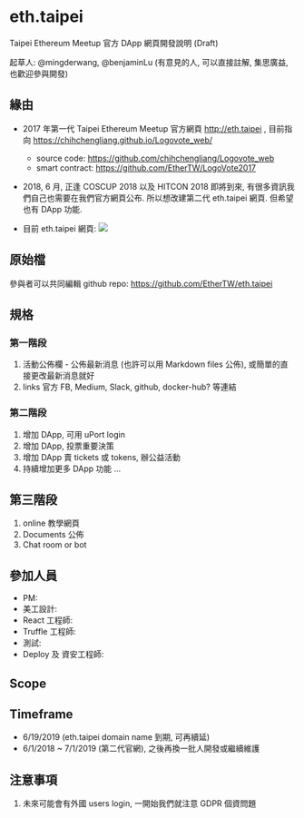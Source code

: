 # eth.taipei
Taipei Ethereum Meetup 官方 DApp 網頁開發說明 (Draft)

起草人: @mingderwang, @benjaminLu
(有意見的人, 可以直接註解, 集思廣益, 也歡迎參與開發)

## 緣由
- 2017 年第一代 Taipei Ethereum Meetup 官方網頁 http://eth.taipei , 目前指向 https://chihchengliang.github.io/Logovote_web/
  - source code: https://github.com/chihchengliang/Logovote_web
  - smart contract: https://github.com/EtherTW/LogoVote2017

- 2018, 6 月, 正逢 COSCUP 2018 以及 HITCON 2018 即將到來, 有很多資訊我們自己也需要在我們官方網頁公布. 所以想改建第二代 eth.taipei 網頁. 但希望也有 DApp 功能.

- 目前 eth.taipei 網頁:
![](https://d2mxuefqeaa7sj.cloudfront.net/s_72AC820642B2C438F435E454206A65A5DEDEB9627652E7FB0F6F3F19910DB86E_1527956665038_Screen+Shot+2018-06-03+at+12.24.07+AM.png)

## 原始檔
參與者可以共同編輯
github repo: https://github.com/EtherTW/eth.taipei

## 規格

### 第一階段
1. 活動公佈欄 - 公佈最新消息 (也許可以用 Markdown files 公佈), 或簡單的直接更改最新消息就好
2. links 官方 FB, Medium, Slack, github, docker-hub? 等連結

### 第二階段
1. 增加 DApp, 可用 uPort login
2. 增加 DApp, 投票重要決策
3. 增加 DApp 賣 tickets 或 tokens, 辦公益活動
4. 持續增加更多 DApp 功能 …

## 第三階段
1. online 教學網頁
2. Documents 公佈
3. Chat room or bot

## 參加人員
- PM:
- 美工設計:
- React 工程師:
- Truffle 工程師:
- 測試:
- Deploy 及 資安工程師:

## Scope
## Timeframe
- 6/19/2019 (eth.taipei domain name 到期, 可再續延)
- 6/1/2018 ~ 7/1/2019 (第二代官網), 之後再換一批人開發或繼續維護

## 注意事項
1. 未來可能會有外國 users login, 一開始我們就注意 GDPR 個資問題
